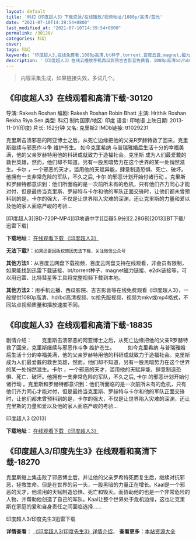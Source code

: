 ```yaml
---
layout: default
title: '科幻《印度超人3》下载资源/在线播放/视频地址/1080p/高清/蓝光'
date: "2021-07-10T14:39:54+0800"
last_modified_at: "2021-07-10T14:39:54+0800"
permalink: /30120/
categories: 科幻
cover:
tags: 科幻
keywords: '印度超人3,在线免费看,1080p高清,bt种子,torrent,百度云盘,magnet,磁力链,迅雷下载资源'
description: '《印度超人3》在线云播放手机西瓜影院吉吉影音免费看，1080p高清bd/hd未删减完整版和tc抢先枪版，mkv/mp4格式，附带bt/torrent种子、magnet/磁力链、百度云盘、网盘资源迅雷下载链接'
---
```


>内容采集生成，如果链接失效，多试几个。


## 《印度超人3》在线观看和高清下载-30120

导演: Rakesh Roshan 编剧: Rakesh Roshan Robin Bhatt 主演: Hrithik Roshan Rekha Riya Sen 类型: 科幻 制片国家/地区: 印度 语言: 印地语 上映日期: 2013-11-01(印度) 片长: 152分钟 又名: 克里斯2 IMDb链接: tt1029231

克里斯击溃邪恶的阿亚博士之后，从死亡边缘把他的父亲R罗赫特救了回来，克里斯继续与邪恶作斗争 维护苍生。 如今克里希纳 与普瑞雅婚后生活十分的幸福美满，他的父亲罗赫特用他的科研成就致力于造福社会。克里斯 成为人们最爱戴的救世英雄，然而，他们却不知道，另有一股黑暗势力在这个世界的某一处悄然滋生。卡尔 ，一个邪恶的天才，滥用他的天赋异能，肆意制造恐惧、死亡、破坏。他拥有一支非常危险的军队，不久之后, 卡尔 的邪恶计划开始付诸行动 。克里斯和罗赫特都意识到：他们所面临的是一次前所未有的危机，只有他们齐力同心才能对付，但是最终当克里斯、罗赫特与卡尔和他的军队正面交锋时，让他们都未曾预料到的是，卡尔的强大，不仅是让世界陷入灾难的深渊，还让克里斯的力量和爱以及他的家人面临严峻的考验…


[印度超人3][BD-720P-MP4][印地语中字][豆瓣5.9分][2.28GB][2013][BT下载/迅雷下载]

**下载地址**： [在线观看下载 《印度超人3》](https://www.btdx8.com/torrent/krrish_3_2013.html) 


**无法下载?**：`如果迅雷因版权原因无法下载，关注微信公众号 `

**其他方法1**：从百度云网盘下载视频，百度云网盘支持在线观看，非会员有限制，如果能找到迅雷下载链接、bt/torrent种子、magnet磁力链接、e2dk链接等，可以用迅雷、比特彗星等工具将完整视频下载到本地。

**其他方法2**：用手机云播、西瓜影院、吉吉影音等在线免费观看《印度超人3》，一般提供1080p高清、hd/bd高清视频、tc抢先版视频，视频为mkv或mp4格式，不同站点视频质量和播放速度不同。


## 《印度超人3》在线观看和高清下载-18835

剧情介绍：　　克里斯击溃邪恶的阿亚博士之后，从死亡边缘把他的父亲R罗赫特救了回来，克里斯继续与邪恶作斗争 维护苍生。  　　如今克里希纳 与普瑞雅婚后生活十分的幸福美满，他的父亲罗赫特用他的科研成就致力于造福社会。克里斯 成为人们最爱戴的救世英雄，然而，他们却不知道，另有一股黑暗势力在这个世界的某一处悄然滋生。卡尔 ，一个邪恶的天才，滥用他的天赋异能，肆意制造恐惧、死亡、破坏。他拥有一支非常危险的军队，不久之后, 卡尔 的邪恶计划开始付诸行动 。克里斯和罗赫特都意识到：他们所面临的是一次前所未有的危机，只有他们齐力同心才能对付，但是最终当克里斯、罗赫特与卡尔和他的军队正面交锋时，让他们都未曾预料到的是，卡尔的强大，不仅是让世界陷入灾难的深渊，还让克里斯的力量和爱以及他的家人面临严峻的考验...


印度超人3 (2013)

**下载地址**： [在线观看下载 《印度超人3》](https://www.btbtdy.me/btdy/dy2710.html) 


## 《印度超人3/印度先生3》在线观看和高清下载-18270

克里斯继上集击败了邪恶博士后，并让他的父亲罗希特死而复生后，继续对抗邪恶，拯救生命。但是在世界的另一头，一股黑暗的力量正在增长。Kaal是一个邪恶的天才，他滥用的天赋制造恐惧、死亡和毁灭。而协助他的也是一个非常危险的人物，并帮助他创造了自己的军队。Kaal让整个世界处于危机边缘，这也让克里斯在家庭的爱和自身责任之间面临选择……


印度超人3/印度先生3迅雷下载

**详情查看**： [《印度超人3/印度先生3》详情介绍](/movie/18270/)， **查看更多**：[本站资源大全](/movie/t/all/)


